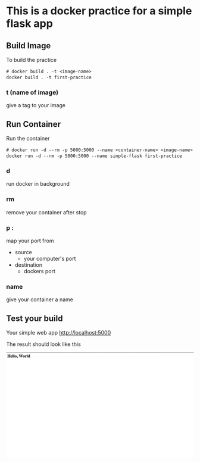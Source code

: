 # This is a docker practice for a simple flask app

## Build Image

To build the practice

```shell
# docker build . -t <image-name>
docker build . -t first-practice
```

### t (name of image)
give a tag to your image

## Run Container

Run the container

```shell
# docker run -d --rm -p 5000:5000 --name <container-name> <image-name>
docker run -d --rm -p 5000:5000 --name simple-flask first-practice
```

### d

run docker in background

### rm

remove your container after stop

### p <source>:<destination>

map your port from
- source
  - your computer's port
- destination
  - dockers port

### name

give your container a name

## Test your build

Your simple web app
[http://localhost:5000](http://localhost:5000)

The result should look like this

![](src/preview.png)
